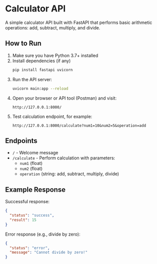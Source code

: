 # Calculator API

A simple calculator API built with FastAPI that performs basic arithmetic operations: add, subtract, multiply, and divide.

## How to Run

1. Make sure you have Python 3.7+ installed  
2. Install dependencies (if any)
   ```bash
   pip install fastapi uvicorn
   ```
3. Run the API server:
   ```bash
   uvicorn main:app --reload
   ```
4. Open your browser or API tool (Postman) and visit:
   ```
   http://127.0.0.1:8000/
   ```
5. Test calculation endpoint, for example:
   ```
   http://127.0.0.1:8000/calculate?num1=10&num2=5&operation=add
   ```

## Endpoints

* `/` - Welcome message  
* `/calculate` - Perform calculation with parameters:  
  * `num1` (float)  
  * `num2` (float)  
  * `operation` (string: add, subtract, multiply, divide)  

## Example Response

Successful response:

```json
{
  "status": "success",
  "result": 15
}
```

Error response (e.g., divide by zero):

```json
{
  "status": "error",
  "message": "Cannot divide by zero!"
}
```
